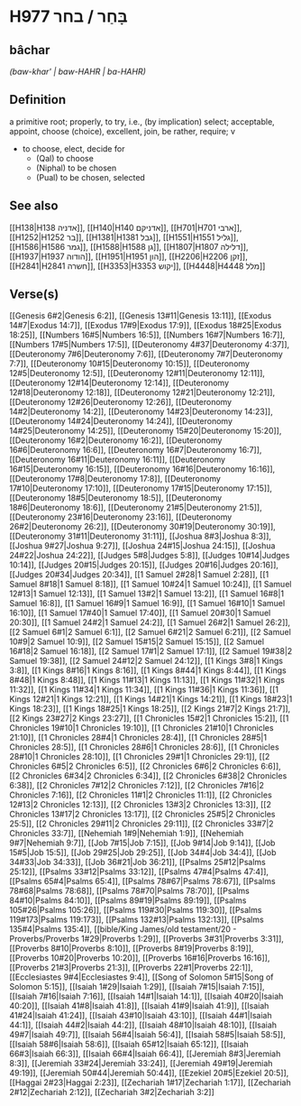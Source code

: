 # H977 בָּחַר / בחר

## bâchar

_(baw-khar' | baw-HAHR | ba-HAHR)_

## Definition

a primitive root; properly, to try, i.e., (by implication) select; acceptable, appoint, choose (choice), excellent, join, be rather, require; v

- to choose, elect, decide for
  - (Qal) to choose
  - (Niphal) to be chosen
  - (Pual) to be chosen, selected

## See also

[[H138|H138 אדניה]], [[H140|H140 אדניקם]], [[H701|H701 ארבי]], [[H1252|H1252 בר]], [[H1381|H1381 גבל]], [[H1551|H1551 גליל]], [[H1586|H1586 גמר]], [[H1588|H1588 גן]], [[H1807|H1807 דלילה]], [[H1937|H1937 הודוה]], [[H1951|H1951 הון]], [[H2206|H2206 זקן]], [[H2841|H2841 חשרה]], [[H3353|H3353 יקוש]], [[H4448|H4448 מלל]]

## Verse(s)

[[Genesis 6#2|Genesis 6:2]], [[Genesis 13#11|Genesis 13:11]], [[Exodus 14#7|Exodus 14:7]], [[Exodus 17#9|Exodus 17:9]], [[Exodus 18#25|Exodus 18:25]], [[Numbers 16#5|Numbers 16:5]], [[Numbers 16#7|Numbers 16:7]], [[Numbers 17#5|Numbers 17:5]], [[Deuteronomy 4#37|Deuteronomy 4:37]], [[Deuteronomy 7#6|Deuteronomy 7:6]], [[Deuteronomy 7#7|Deuteronomy 7:7]], [[Deuteronomy 10#15|Deuteronomy 10:15]], [[Deuteronomy 12#5|Deuteronomy 12:5]], [[Deuteronomy 12#11|Deuteronomy 12:11]], [[Deuteronomy 12#14|Deuteronomy 12:14]], [[Deuteronomy 12#18|Deuteronomy 12:18]], [[Deuteronomy 12#21|Deuteronomy 12:21]], [[Deuteronomy 12#26|Deuteronomy 12:26]], [[Deuteronomy 14#2|Deuteronomy 14:2]], [[Deuteronomy 14#23|Deuteronomy 14:23]], [[Deuteronomy 14#24|Deuteronomy 14:24]], [[Deuteronomy 14#25|Deuteronomy 14:25]], [[Deuteronomy 15#20|Deuteronomy 15:20]], [[Deuteronomy 16#2|Deuteronomy 16:2]], [[Deuteronomy 16#6|Deuteronomy 16:6]], [[Deuteronomy 16#7|Deuteronomy 16:7]], [[Deuteronomy 16#11|Deuteronomy 16:11]], [[Deuteronomy 16#15|Deuteronomy 16:15]], [[Deuteronomy 16#16|Deuteronomy 16:16]], [[Deuteronomy 17#8|Deuteronomy 17:8]], [[Deuteronomy 17#10|Deuteronomy 17:10]], [[Deuteronomy 17#15|Deuteronomy 17:15]], [[Deuteronomy 18#5|Deuteronomy 18:5]], [[Deuteronomy 18#6|Deuteronomy 18:6]], [[Deuteronomy 21#5|Deuteronomy 21:5]], [[Deuteronomy 23#16|Deuteronomy 23:16]], [[Deuteronomy 26#2|Deuteronomy 26:2]], [[Deuteronomy 30#19|Deuteronomy 30:19]], [[Deuteronomy 31#11|Deuteronomy 31:11]], [[Joshua 8#3|Joshua 8:3]], [[Joshua 9#27|Joshua 9:27]], [[Joshua 24#15|Joshua 24:15]], [[Joshua 24#22|Joshua 24:22]], [[Judges 5#8|Judges 5:8]], [[Judges 10#14|Judges 10:14]], [[Judges 20#15|Judges 20:15]], [[Judges 20#16|Judges 20:16]], [[Judges 20#34|Judges 20:34]], [[1 Samuel 2#28|1 Samuel 2:28]], [[1 Samuel 8#18|1 Samuel 8:18]], [[1 Samuel 10#24|1 Samuel 10:24]], [[1 Samuel 12#13|1 Samuel 12:13]], [[1 Samuel 13#2|1 Samuel 13:2]], [[1 Samuel 16#8|1 Samuel 16:8]], [[1 Samuel 16#9|1 Samuel 16:9]], [[1 Samuel 16#10|1 Samuel 16:10]], [[1 Samuel 17#40|1 Samuel 17:40]], [[1 Samuel 20#30|1 Samuel 20:30]], [[1 Samuel 24#2|1 Samuel 24:2]], [[1 Samuel 26#2|1 Samuel 26:2]], [[2 Samuel 6#1|2 Samuel 6:1]], [[2 Samuel 6#21|2 Samuel 6:21]], [[2 Samuel 10#9|2 Samuel 10:9]], [[2 Samuel 15#15|2 Samuel 15:15]], [[2 Samuel 16#18|2 Samuel 16:18]], [[2 Samuel 17#1|2 Samuel 17:1]], [[2 Samuel 19#38|2 Samuel 19:38]], [[2 Samuel 24#12|2 Samuel 24:12]], [[1 Kings 3#8|1 Kings 3:8]], [[1 Kings 8#16|1 Kings 8:16]], [[1 Kings 8#44|1 Kings 8:44]], [[1 Kings 8#48|1 Kings 8:48]], [[1 Kings 11#13|1 Kings 11:13]], [[1 Kings 11#32|1 Kings 11:32]], [[1 Kings 11#34|1 Kings 11:34]], [[1 Kings 11#36|1 Kings 11:36]], [[1 Kings 12#21|1 Kings 12:21]], [[1 Kings 14#21|1 Kings 14:21]], [[1 Kings 18#23|1 Kings 18:23]], [[1 Kings 18#25|1 Kings 18:25]], [[2 Kings 21#7|2 Kings 21:7]], [[2 Kings 23#27|2 Kings 23:27]], [[1 Chronicles 15#2|1 Chronicles 15:2]], [[1 Chronicles 19#10|1 Chronicles 19:10]], [[1 Chronicles 21#10|1 Chronicles 21:10]], [[1 Chronicles 28#4|1 Chronicles 28:4]], [[1 Chronicles 28#5|1 Chronicles 28:5]], [[1 Chronicles 28#6|1 Chronicles 28:6]], [[1 Chronicles 28#10|1 Chronicles 28:10]], [[1 Chronicles 29#1|1 Chronicles 29:1]], [[2 Chronicles 6#5|2 Chronicles 6:5]], [[2 Chronicles 6#6|2 Chronicles 6:6]], [[2 Chronicles 6#34|2 Chronicles 6:34]], [[2 Chronicles 6#38|2 Chronicles 6:38]], [[2 Chronicles 7#12|2 Chronicles 7:12]], [[2 Chronicles 7#16|2 Chronicles 7:16]], [[2 Chronicles 11#1|2 Chronicles 11:1]], [[2 Chronicles 12#13|2 Chronicles 12:13]], [[2 Chronicles 13#3|2 Chronicles 13:3]], [[2 Chronicles 13#17|2 Chronicles 13:17]], [[2 Chronicles 25#5|2 Chronicles 25:5]], [[2 Chronicles 29#11|2 Chronicles 29:11]], [[2 Chronicles 33#7|2 Chronicles 33:7]], [[Nehemiah 1#9|Nehemiah 1:9]], [[Nehemiah 9#7|Nehemiah 9:7]], [[Job 7#15|Job 7:15]], [[Job 9#14|Job 9:14]], [[Job 15#5|Job 15:5]], [[Job 29#25|Job 29:25]], [[Job 34#4|Job 34:4]], [[Job 34#33|Job 34:33]], [[Job 36#21|Job 36:21]], [[Psalms 25#12|Psalms 25:12]], [[Psalms 33#12|Psalms 33:12]], [[Psalms 47#4|Psalms 47:4]], [[Psalms 65#4|Psalms 65:4]], [[Psalms 78#67|Psalms 78:67]], [[Psalms 78#68|Psalms 78:68]], [[Psalms 78#70|Psalms 78:70]], [[Psalms 84#10|Psalms 84:10]], [[Psalms 89#19|Psalms 89:19]], [[Psalms 105#26|Psalms 105:26]], [[Psalms 119#30|Psalms 119:30]], [[Psalms 119#173|Psalms 119:173]], [[Psalms 132#13|Psalms 132:13]], [[Psalms 135#4|Psalms 135:4]], [[bible/King James/old testament/20 - Proverbs/Proverbs 1#29|Proverbs 1:29]], [[Proverbs 3#31|Proverbs 3:31]], [[Proverbs 8#10|Proverbs 8:10]], [[Proverbs 8#19|Proverbs 8:19]], [[Proverbs 10#20|Proverbs 10:20]], [[Proverbs 16#16|Proverbs 16:16]], [[Proverbs 21#3|Proverbs 21:3]], [[Proverbs 22#1|Proverbs 22:1]], [[Ecclesiastes 9#4|Ecclesiastes 9:4]], [[Song of Solomon 5#15|Song of Solomon 5:15]], [[Isaiah 1#29|Isaiah 1:29]], [[Isaiah 7#15|Isaiah 7:15]], [[Isaiah 7#16|Isaiah 7:16]], [[Isaiah 14#1|Isaiah 14:1]], [[Isaiah 40#20|Isaiah 40:20]], [[Isaiah 41#8|Isaiah 41:8]], [[Isaiah 41#9|Isaiah 41:9]], [[Isaiah 41#24|Isaiah 41:24]], [[Isaiah 43#10|Isaiah 43:10]], [[Isaiah 44#1|Isaiah 44:1]], [[Isaiah 44#2|Isaiah 44:2]], [[Isaiah 48#10|Isaiah 48:10]], [[Isaiah 49#7|Isaiah 49:7]], [[Isaiah 56#4|Isaiah 56:4]], [[Isaiah 58#5|Isaiah 58:5]], [[Isaiah 58#6|Isaiah 58:6]], [[Isaiah 65#12|Isaiah 65:12]], [[Isaiah 66#3|Isaiah 66:3]], [[Isaiah 66#4|Isaiah 66:4]], [[Jeremiah 8#3|Jeremiah 8:3]], [[Jeremiah 33#24|Jeremiah 33:24]], [[Jeremiah 49#19|Jeremiah 49:19]], [[Jeremiah 50#44|Jeremiah 50:44]], [[Ezekiel 20#5|Ezekiel 20:5]], [[Haggai 2#23|Haggai 2:23]], [[Zechariah 1#17|Zechariah 1:17]], [[Zechariah 2#12|Zechariah 2:12]], [[Zechariah 3#2|Zechariah 3:2]]